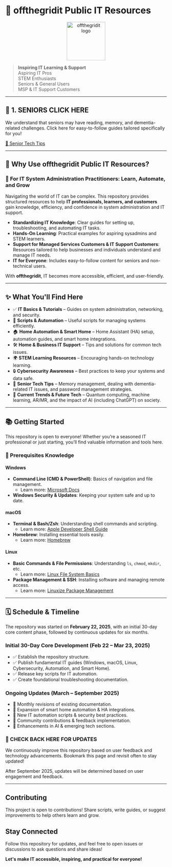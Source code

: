 # 🚀 offthegridit Public IT Resources

<p align="center">
  <img src="https://offthegridit.com/wp-content/uploads/2024/05/offthergridit-logo-tree1.jpg" alt="offthegridit logo" width="120">
</p>

> **Inspiring IT Learning & Support**  
> Aspiring IT Pros  
> STEM Enthusiasts  
> Seniors & General Users  
> MSP & IT Support Customers  

---

## **📢 1. SENIORS CLICK HERE**

We understand that seniors may have reading, memory, and dementia-related challenges. Click here for easy-to-follow guides tailored specifically for you!

[📌 Senior Tech Tips](#senior-tech-tips)

---

## 🤖 Why Use offthegridit Public IT Resources?

### 🔹 **For IT System Administration Practitioners: Learn, Automate, and Grow**  
Navigating the world of IT can be complex. This repository provides structured resources to help **IT professionals, learners, and customers** gain knowledge, efficiency, and confidence in system administration and IT support.

- **Standardizing IT Knowledge**: Clear guides for setting up, troubleshooting, and automating IT tasks.  
- **Hands-On Learning**: Practical examples for aspiring sysadmins and STEM learners.  
- **Support for Managed Services Customers & IT Support Customers**: Resources tailored to help businesses and individuals understand and manage IT needs.  
- **IT for Everyone**: Includes easy-to-follow content for seniors and non-technical users.  

With **offthegridit**, IT becomes more accessible, efficient, and user-friendly.  

---

## ✨ What You'll Find Here
- ✅ **IT Basics & Tutorials** – Guides on system administration, networking, and security.  
- 🚀 **Scripts & Automation** – Useful scripts for managing systems efficiently.  
- 🏠 **Home Automation & Smart Home** – Home Assistant (HA) setup, automation guides, and smart home integrations.  
- 🛠 **Home & Business IT Support** – Tips and solutions for common tech issues.  
- 🌍 **STEM Learning Resources** – Encouraging hands-on technology learning.  
- 🔒 **Cybersecurity Awareness** – Best practices to keep your systems and data safe.  
- 🧠 **Senior Tech Tips** – Memory management, dealing with dementia-related IT issues, and password management strategies.  
- 🚀 **Current Trends & Future Tech** – Quantum computing, machine learning, AR/MR, and the impact of AI (including ChatGPT) on society.  

---

## 📚 Getting Started
This repository is open to everyone! Whether you’re a seasoned IT professional or just starting, you’ll find valuable information and tools here.

### 🔹 Prerequisites Knowledge
#### **Windows**
- **Command Line (CMD & PowerShell)**: Basics of navigation and file management.  
  - Learn more: [Microsoft Docs](https://learn.microsoft.com/en-us/windows-server/administration/windows-commands/windows-commands)  
- **Windows Security & Updates**: Keeping your system safe and up to date.  

#### **macOS**
- **Terminal & Bash/Zsh**: Understanding shell commands and scripting.  
  - Learn more: [Apple Developer Shell Guide](https://developer.apple.com/library/archive/documentation/OpenSource/Conceptual/ShellScripting/Introduction/Introduction.html)  
- **Homebrew**: Installing essential tools easily.  
  - Learn more: [Homebrew](https://brew.sh/)  

#### **Linux**
- **Basic Commands & File Permissions**: Understanding `ls`, `chmod`, `mkdir`, etc.  
  - Learn more: [Linux File System Basics](https://www.tldp.org/LDP/intro-linux/html/sect_03_01.html)  
- **Package Management & SSH**: Installing software and managing remote access.  
  - Learn more: [Linuxize Package Management](https://linuxize.com/post/how-to-use-apt-command/)  

---

## 🗓 **Schedule & Timeline**  
The repository was started on **February 22, 2025**, with an initial 30-day core content phase, followed by continuous updates for six months.

### **Initial 30-Day Core Development (Feb 22 – Mar 23, 2025)**
- ✅ Establish the repository structure.
- ✅ Publish fundamental IT guides (Windows, macOS, Linux, Cybersecurity, Automation, and Smart Home).
- ✅ Release key scripts for IT automation.
- ✅ Create foundational troubleshooting documentation.

### **Ongoing Updates (March – September 2025)**
- 🔄 Monthly revisions of existing documentation.
- 🔄 Expansion of smart home automation & HA integrations.
- 🔄 New IT automation scripts & security best practices.
- 🔄 Community contributions & feedback implementation.
- 🔄 Enhancements in AI & emerging tech sections.

### **📢 CHECK BACK HERE FOR UPDATES**  
We continuously improve this repository based on user feedback and technology advancements. Bookmark this page and revisit often to stay updated!

After September 2025, updates will be determined based on user engagement and feedback.

---

## Contributing
This project is open to contributions! Share scripts, write guides, or suggest improvements to help others learn and grow.

## Stay Connected
Follow this repository for updates, and feel free to open issues or discussions to ask questions and share ideas!  

**Let's make IT accessible, inspiring, and practical for everyone!**

